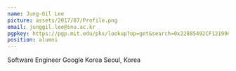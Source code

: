 ```yaml
---
name: Jung-Gil Lee
picture: assets/2017/07/Profile.png
email: junggil.lee@snu.ac.kr
pgpkey: https://pgp.mit.edu/pks/lookup?op=get&search=0x22885492CF12199C
position: alumni
---
```

Software Engineer
Google Korea
Seoul, Korea
